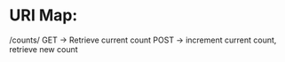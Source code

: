 # URI Map:

/counts/<CountName>
    GET -> Retrieve current count
    POST -> increment current count, retrieve new count

